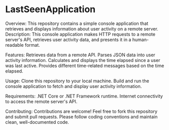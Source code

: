 # LastSeenApplication
Overview: This repository contains a simple console application that retrieves and displays information about user activity on a remote server. Description: This console application makes HTTP requests to a remote server's API, retrieves user activity data, and presents it in a human-readable format.

Features: Retrieves data from a remote API. Parses JSON data into user activity information. Calculates and displays the time elapsed since a user was last active. Provides different time-related messages based on the time elapsed.

Usage: Clone this repository to your local machine. Build and run the console application to fetch and display user activity information.

Requirements: .NET Core or .NET Framework runtime. Internet connectivity to access the remote server's API.

Contributing: Contributions are welcome! Feel free to fork this repository and submit pull requests. Please follow coding conventions and maintain clean, well-documented code.
